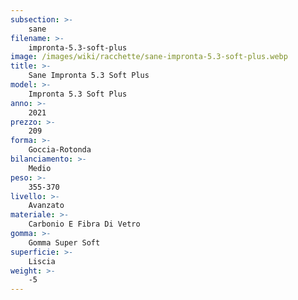 ```yaml
---
subsection: >-
    sane
filename: >-
    impronta-5.3-soft-plus
image: /images/wiki/racchette/sane-impronta-5.3-soft-plus.webp
title: >-
    Sane Impronta 5.3 Soft Plus
model: >-
    Impronta 5.3 Soft Plus
anno: >-
    2021
prezzo: >-
    209
forma: >-
    Goccia-Rotonda
bilanciamento: >-
    Medio
peso: >-
    355-370
livello: >-
    Avanzato
materiale: >-
    Carbonio E Fibra Di Vetro
gomma: >-
    Gomma Super Soft
superficie: >-
    Liscia
weight: >-
    -5
---
```

